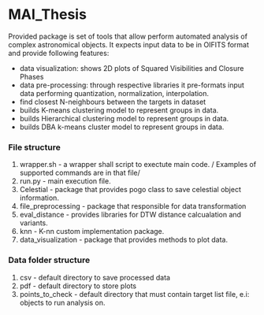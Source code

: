 # MAI_Thesis

Provided package is set of tools that allow perform automated analysis of complex astronomical objects.
It expects input data to be in OIFITS format and provide following features:
 - data visualization: shows 2D plots of Squared Visibilities and Closure Phases
 - data pre-processing: through respective libraries it pre-formats input data performing quantization, normalization, interpolation.
 - find closest N-neighbours between the targets in dataset
 - builds K-means clustering model to represent groups in data.
 - builds Hierarchical clustering model to represent groups in data.
 - builds DBA k-means cluster model to represent groups in data.
 
 ### File structure
  1. wrapper.sh - a wrapper shall script to exectute main code. / Examples of supported commands are in that file/ 
  2. run.py - main execution file. 
  3. Celestial  - package that provides pogo class to save celestial object information.
  4. file_preprocessing - package that responsible for data transformation
  5. eval_distance - provides libraries for DTW distance calcualation and variants.
  6. knn - K-nn custom implementation package. 
  7. data_visualization - package that provides methods to plot data.
  
  ### Data folder structure
   1. csv - default directory to save processed data 
   2. pdf - default directory to store plots
   3. points_to_check - default directory that must contain target list file, e.i: objects to run analysis on. 
